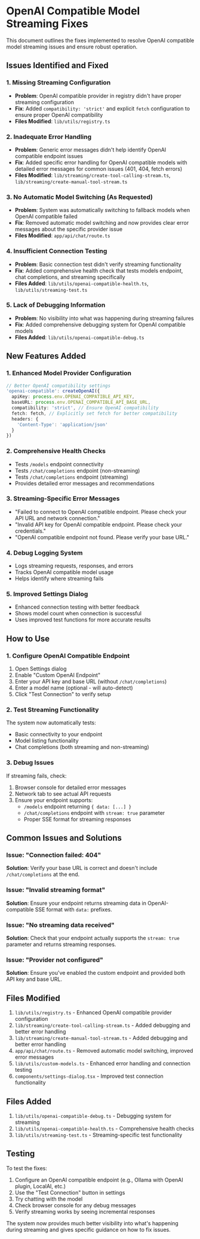 # OpenAI Compatible Model Streaming Fixes

This document outlines the fixes implemented to resolve OpenAI compatible model streaming issues and ensure robust operation.

## Issues Identified and Fixed

### 1. **Missing Streaming Configuration**
- **Problem**: OpenAI compatible provider in registry didn't have proper streaming configuration
- **Fix**: Added `compatibility: 'strict'` and explicit `fetch` configuration to ensure proper OpenAI compatibility
- **Files Modified**: `lib/utils/registry.ts`

### 2. **Inadequate Error Handling**
- **Problem**: Generic error messages didn't help identify OpenAI compatible endpoint issues
- **Fix**: Added specific error handling for OpenAI compatible models with detailed error messages for common issues (401, 404, fetch errors)
- **Files Modified**: `lib/streaming/create-tool-calling-stream.ts`, `lib/streaming/create-manual-tool-stream.ts`

### 3. **No Automatic Model Switching (As Requested)**
- **Problem**: System was automatically switching to fallback models when OpenAI compatible failed
- **Fix**: Removed automatic model switching and now provides clear error messages about the specific provider issue
- **Files Modified**: `app/api/chat/route.ts`

### 4. **Insufficient Connection Testing**
- **Problem**: Basic connection test didn't verify streaming functionality
- **Fix**: Added comprehensive health check that tests models endpoint, chat completions, and streaming specifically
- **Files Added**: `lib/utils/openai-compatible-health.ts`, `lib/utils/streaming-test.ts`

### 5. **Lack of Debugging Information**
- **Problem**: No visibility into what was happening during streaming failures
- **Fix**: Added comprehensive debugging system for OpenAI compatible models
- **Files Added**: `lib/utils/openai-compatible-debug.ts`

## New Features Added

### 1. **Enhanced Model Provider Configuration**
```typescript
// Better OpenAI compatibility settings
'openai-compatible': createOpenAI({
  apiKey: process.env.OPENAI_COMPATIBLE_API_KEY,
  baseURL: process.env.OPENAI_COMPATIBLE_API_BASE_URL,
  compatibility: 'strict', // Ensure OpenAI compatibility
  fetch: fetch, // Explicitly set fetch for better compatibility
  headers: {
    'Content-Type': 'application/json'
  }
})
```

### 2. **Comprehensive Health Checks**
- Tests `/models` endpoint connectivity
- Tests `/chat/completions` endpoint (non-streaming)
- Tests `/chat/completions` endpoint (streaming)
- Provides detailed error messages and recommendations

### 3. **Streaming-Specific Error Messages**
- "Failed to connect to OpenAI compatible endpoint. Please check your API URL and network connection."
- "Invalid API key for OpenAI compatible endpoint. Please check your credentials."
- "OpenAI compatible endpoint not found. Please verify your base URL."

### 4. **Debug Logging System**
- Logs streaming requests, responses, and errors
- Tracks OpenAI compatible model usage
- Helps identify where streaming fails

### 5. **Improved Settings Dialog**
- Enhanced connection testing with better feedback
- Shows model count when connection is successful
- Uses improved test functions for more accurate results

## How to Use

### 1. **Configure OpenAI Compatible Endpoint**
1. Open Settings dialog
2. Enable "Custom OpenAI Endpoint"
3. Enter your API key and base URL (without `/chat/completions`)
4. Enter a model name (optional - will auto-detect)
5. Click "Test Connection" to verify setup

### 2. **Test Streaming Functionality**
The system now automatically tests:
- Basic connectivity to your endpoint
- Model listing functionality
- Chat completions (both streaming and non-streaming)

### 3. **Debug Issues**
If streaming fails, check:
1. Browser console for detailed error messages
2. Network tab to see actual API requests
3. Ensure your endpoint supports:
   - `/models` endpoint returning `{ data: [...] }`
   - `/chat/completions` endpoint with `stream: true` parameter
   - Proper SSE format for streaming responses

## Common Issues and Solutions

### Issue: "Connection failed: 404"
**Solution**: Verify your base URL is correct and doesn't include `/chat/completions` at the end.

### Issue: "Invalid streaming format"
**Solution**: Ensure your endpoint returns streaming data in OpenAI-compatible SSE format with `data:` prefixes.

### Issue: "No streaming data received"
**Solution**: Check that your endpoint actually supports the `stream: true` parameter and returns streaming responses.

### Issue: "Provider not configured"
**Solution**: Ensure you've enabled the custom endpoint and provided both API key and base URL.

## Files Modified

1. `lib/utils/registry.ts` - Enhanced OpenAI compatible provider configuration
2. `lib/streaming/create-tool-calling-stream.ts` - Added debugging and better error handling
3. `lib/streaming/create-manual-tool-stream.ts` - Added debugging and better error handling
4. `app/api/chat/route.ts` - Removed automatic model switching, improved error messages
5. `lib/utils/custom-models.ts` - Enhanced error handling and connection testing
6. `components/settings-dialog.tsx` - Improved test connection functionality

## Files Added

1. `lib/utils/openai-compatible-debug.ts` - Debugging system for streaming
2. `lib/utils/openai-compatible-health.ts` - Comprehensive health checks
3. `lib/utils/streaming-test.ts` - Streaming-specific test functionality

## Testing

To test the fixes:

1. Configure an OpenAI compatible endpoint (e.g., Ollama with OpenAI plugin, LocalAI, etc.)
2. Use the "Test Connection" button in settings
3. Try chatting with the model
4. Check browser console for any debug messages
5. Verify streaming works by seeing incremental responses

The system now provides much better visibility into what's happening during streaming and gives specific guidance on how to fix issues.